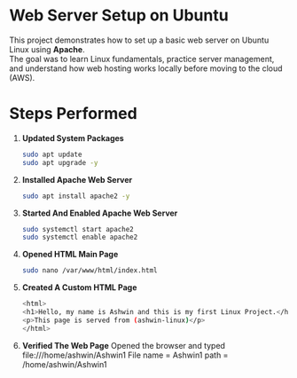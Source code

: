 # Web Server Setup on Ubuntu

This project demonstrates how to set up a basic web server on Ubuntu Linux using **Apache**.  
The goal was to learn Linux fundamentals, practice server management, and understand how web hosting works locally before moving to the cloud (AWS).

# Steps Performed

1. **Updated System Packages**
   ```bash
   sudo apt update
   sudo apt upgrade -y
2. **Installed Apache Web Server**
   ```bash
   sudo apt install apache2 -y
3. **Started And Enabled Apache Web Server**
   ```bash
   sudo systemctl start apache2
   sudo systemctl enable apache2
4. **Opened HTML Main Page**
   ```bash
   sudo nano /var/www/html/index.html
5. **Created A Custom HTML Page**
   ```bash
   <html>
   <h1>Hello, my name is Ashwin and this is my first Linux Project.</h1>
   <p>This page is served from (ashwin-linux)</p>
   </html>
 6. **Verified The Web Page**
    Opened the browser and typed
    file:///home/ashwin/Ashwin1
    File name = Ashwin1
    path = /home/ashwin/Ashwin1
